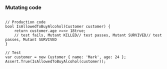 <!-- .element: class="fragments-no-display"-->
### Mutating code

<pre><code data-noescape data-trim class="lang-cs hljs csharp">
// Production code
bool IsAllowedToBuyAlcohol(Customer customer) {
    return <span class="fragment fade-out" data-fragment-index="2">customer.age <span class="fragment fade-out" data-fragment-index="0">>=</span><span class="fragment current-visible" data-fragment-index="0"><</span><span class="fragment fade-in" data-fragment-index="1">></span> 18</span><span class="fragment fade-in" data-fragment-index="2">true</span>;
    <span class="fragment current-visible" data-fragment-index="0">// test fails, Mutant KILLED</span><span class="fragment current-visible" data-fragment-index="1">// test passes, Mutant SURVIVED</span><span class="fragment current-visible" data-fragment-index="2">// test passes, Mutant SURVIVED</span>
}
</code></pre>

<pre><code class="lang-cs hljs csharp">// Test
var customer = new Customer { name: 'Mark', age: 24 };
Assert.True(IsAllowedToBuyAlcohol(customer));
</code></pre>
